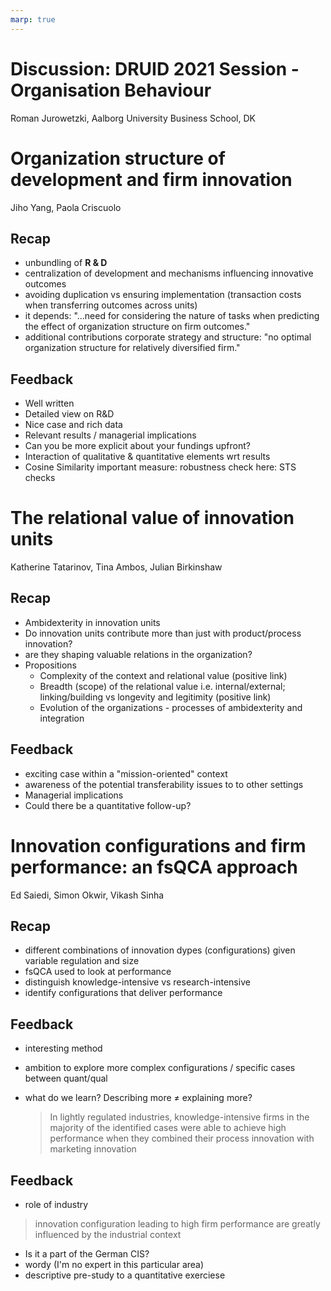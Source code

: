 ```yaml
---
marp: true
---
```


<!--
theme: gaia
class:
 - invert
headingDivider: 2 
paginate: true
-->

<!--
_class:
 - leads
 - invert
-->

# Discussion: DRUID 2021 Session - Organisation Behaviour
Roman Jurowetzki, Aalborg University Business School, DK

# Organization structure of development and firm innovation
Jiho Yang, Paola Criscuolo

## Recap

* unbundling of **R & D**
* centralization of development and mechanisms influencing innovative outcomes
* avoiding duplication vs ensuring implementation (transaction costs when transferring outcomes across units)
* it depends: "...need for considering the nature of tasks when predicting the effect of organization structure on firm outcomes."
* additional contributions corporate strategy and structure: "no optimal organization structure for relatively diversified firm."

## Feedback
* Well written
* Detailed view on R&D
* Nice case and rich data
* Relevant results / managerial implications
* Can you be more explicit about your fundings upfront?
* Interaction of qualitative & quantitative elements wrt results
* Cosine Similarity important measure: robustness check here: STS checks

# The relational value of innovation units
Katherine Tatarinov, Tina Ambos, Julian Birkinshaw

## Recap
* Ambidexterity in innovation units
* Do innovation units contribute more than just with product/process innovation?
* are they shaping valuable relations in the organization?
* Propositions
    * Complexity of the context and relational value (positive link)
    * Breadth (scope) of the relational value i.e. internal/external; linking/building vs longevity and legitimity (positive link)
    * Evolution of the organizations - processes of ambidexterity and integration

## Feedback

* exciting case within a "mission-oriented" context
* awareness of the potential transferability issues to to other settings
* Managerial implications
* Could there be a quantitative follow-up?


# Innovation configurations and firm performance: an fsQCA approach
Ed Saiedi, Simon Okwir, Vikash Sinha

## Recap

* different combinations of innovation dypes (configurations) given variable regulation and size
* fsQCA used to look at performance
* distinguish knowledge-intensive vs research-intensive
* identify configurations that deliver performance

## Feedback
* interesting method
* ambition to explore more complex configurations / specific cases between quant/qual

* what do we learn? Describing more ≠ explaining more?

    >In lightly regulated industries, knowledge-intensive firms in the majority of the identified cases were able to achieve high performance when they combined their process innovation with marketing innovation


## Feedback
* role of industry
>innovation configuration leading to high firm performance are greatly influenced by the industrial context
* Is it a part of the German CIS?
* wordy (I'm no expert in this particular area)
* descriptive pre-study to a quantitative exerciese


